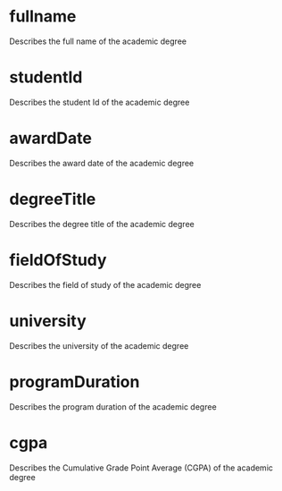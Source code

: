 # fullname

Describes the full name of the academic degree

# studentId

Describes the student Id of the academic degree

# awardDate

Describes the award date of the academic degree

# degreeTitle

Describes the degree title of the academic degree

# fieldOfStudy

Describes the field of study of the academic degree

# university

Describes the university of the academic degree

# programDuration

Describes the program duration of the academic degree

# cgpa

Describes the Cumulative Grade Point Average (CGPA) of the academic degree
